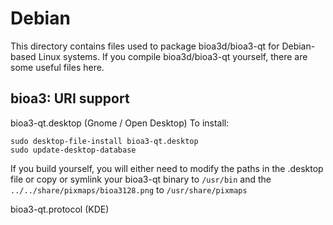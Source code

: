 
Debian
====================
This directory contains files used to package bioa3d/bioa3-qt
for Debian-based Linux systems. If you compile bioa3d/bioa3-qt yourself, there are some useful files here.

## bioa3: URI support ##


bioa3-qt.desktop  (Gnome / Open Desktop)
To install:

	sudo desktop-file-install bioa3-qt.desktop
	sudo update-desktop-database

If you build yourself, you will either need to modify the paths in
the .desktop file or copy or symlink your bioa3-qt binary to `/usr/bin`
and the `../../share/pixmaps/bioa3128.png` to `/usr/share/pixmaps`

bioa3-qt.protocol (KDE)

